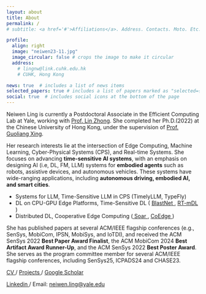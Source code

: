 ```yaml
---
layout: about
title: About
permalink: /
# subtitle: <a href='#'>Affiliations</a>. Address. Contacts. Moto. Etc.

profile:
  align: right
  image: "neiwen23-11.jpg"
  image_circular: false # crops the image to make it circular
  address: 
    # lingnw@link.cuhk.edu.hk
    # CUHK, Hong Kong

news: true  # includes a list of news items
selected_papers: true # includes a list of papers marked as "selected={true}"
social: true  # includes social icons at the bottom of the page
---
```




Neiwen Ling is currently a Postdoctoral Associate in the Efficient Computing Lab at Yale, working with <a href="https://www.linzhong.org/" target="_blank" rel="noopener noreferrer">Prof. Lin Zhong</a>. She completed her Ph.D.(2022) at the Chinese University of Hong Kong, under the supervision of <a href="https://staff.ie.cuhk.edu.hk/~glxing/" target="_blank" rel="noopener noreferrer">Prof. Guoliang Xing</a>. 

Her research interests lie at the intersection of Edge Computing, Machine Learning, Cyber-Physical Systems (CPS), and Real-time Systems. She focuses on advancing **time-sensitive AI systems**, with an emphasis on designing AI (i.e, DL, FM, LLM) systems for **embodied agents** such as robots, assistive devices, and autonomous vehicles. These systems have wide-ranging applications, including **autonomous driving, embodied AI, and smart cities**.

- Systems for LLM, Time-Sensitive LLM in CPS (TimelyLLM, TypeFly)
- DL on CPU-GPU Edge Platforms, Time-Sensitive DL ( <a href="https://dl.acm.org/doi/abs/10.1145/3560905.3568520" target="_blank" rel="noopener noreferrer"> BlastNet </a>,  <a href="https://dl.acm.org/doi/10.1145/3485730.3485938" target="_blank" rel="noopener noreferrer"> RT-mDL </a>)
- Distributed DL, Cooperative Edge Computing (<a href="https://dl.acm.org/doi/10.1145/3636534.3649352" target="_blank" rel="noopener noreferrer"> Soar </a>, <a href="https://dl.acm.org/doi/10.1145/3583120.3586955" target="_blank" rel="noopener noreferrer"> CoEdge </a>)

She has published papers at several ACM/IEEE flagship conferences (e.g., SenSys, MobiCom, IPSN, MobiSys, and IoTDI), and received the ACM SenSys 2022 **Best Paper Award Finalist**, the ACM MobiCom 2024 **Best Artifact Award Runner-Up**, and the ACM SenSys 2022 **Best Poster Award**. She serves as the program committee member for several ACM/IEEE flagship conferences, including SenSys25, ICPADS24 and CHASE23.

<a href="https://neawhen.github.io/neiwen.github.io/assets/pdf/CV_Neiwen.pdf" target="_blank" rel="noopener noreferrer"> CV </a> / <a href="https://neawhen.github.io/neiwen.github.io/projects/" target="_blank" rel="noopener noreferrer"> Projects </a> / <a href="https://scholar.google.com/citations?user=ZtX9kXYAAAAJ&hl=zh-CN" target="_blank" rel="noopener noreferrer"> Google Scholar </a> 

<a href="https://www.linkedin.com/in/neiwen-ling-1b115a170/?originalSubdomain=hk" target="_blank" rel="noopener noreferrer"> Linkedin </a> / Email: neiwen.ling@yale.edu

<!-- Her research falls in the intersection of Edge Computing, Machine Learning and Real-time System. She focuses on the intelligence and real-time capabilities of edge devices, with a goal of developing <b>real-time systems for AI (i.e., DL, FM, LLM) applications</b> such as smart city and autonomous driving. 
She has published papers at several ACM/IEEE flagship conferences (e.g., SenSys, IPSN, MobiSys, and IoTDI), and received the ACM SenSys 2022 <b>Best Paper Award Finalist</b> and the ACM SenSys 2022 <b>Best Poster Award</b>. She has served as the reviewer or program committee member for several ACM/IEEE flagship journals/conferences, including TMC, IMWUT/UbiComp, INFOCOM, CHASE and TOSN. -->


<!-- Write your biography here. Tell the world about yourself. Link to your favorite [subreddit](http://reddit.com). You can put a picture in, too. The code is already in, just name your picture `prof_pic.jpg` and put it in the `img/` folder.

She also works closely with <a href="https://www.cs.cityu.edu.hk/~nanguan/" target="_blank" rel="noopener noreferrer">Prof. Nan Guan</a> and <a href="https://yanzhenyu.com/" target="_blank" rel="noopener noreferrer">Prof. Zhenyu Yan</a>.

*I am on the job market. Feel free to contact me at neiwen.ling@yale.edu.*

Put your address / P.O. box / other info right below your picture. You can also disable any these elements by editing `profile` property of the YAML header of your `_pages/about.md`. Edit `_bibliography/papers.bib` and Jekyll will render your [publications page](/al-folio/publications/) automatically.

Link to your social media connections, too. This theme is set up to use [Font Awesome icons](http://fortawesome.github.io/Font-Awesome/) and [Academicons](https://jpswalsh.github.io/academicons/), like the ones below. Add your Facebook, Twitter, LinkedIn, Google Scholar, or just disable all of them. -->
